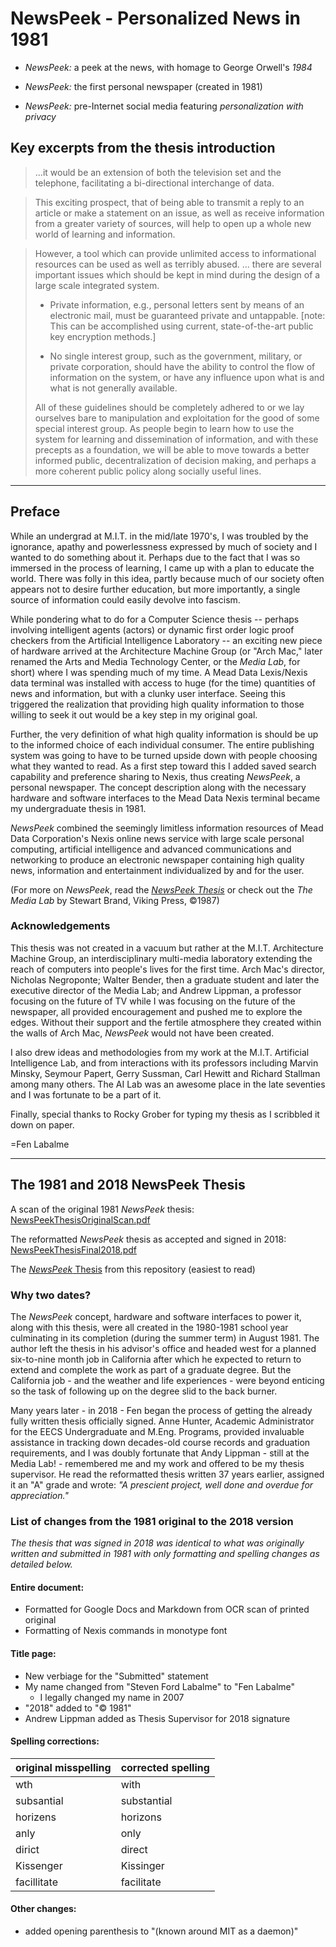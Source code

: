 # NewsPeek - Personalized News in 1981

* _NewsPeek:_ a peek at the news, with homage to George Orwell's _1984_

* _NewsPeek:_ the first personal newspaper (created in 1981)

* _NewsPeek:_ pre-Internet social media featuring _personalization with privacy_

## Key excerpts from the thesis introduction

> ...it would be an extension of both the television set and the telephone, facilitating a
> bi-directional interchange of data.

> This exciting prospect, that of being able to transmit a reply to an article or make a
> statement on an issue, as well as receive information from a greater variety of sources,
> will help to open up a whole new world of learning and information.

> However, a tool which can provide unlimited access to informational resources can be
> used as well as terribly abused. ... there are several important issues which should be
> kept in mind during the design of a large scale integrated system.
>
> * Private information, e.g., personal letters sent by means of an electronic mail, must
>   be guaranteed private and untappable. \[note: This can be accomplished using current,
>   state-of-the-art public key encryption methods.\]
> 
> * No single interest group, such as the government, military, or private corporation,
>   should have the ability to control the flow of information on the system, or have any
>   influence upon what is and what is not generally available.
>
> All of these guidelines should be completely adhered to or we lay ourselves bare to
> manipulation and exploitation for the good of some special interest group. As people
> begin to learn how to use the system for learning and dissemination of information, and
> with these precepts as a foundation, we will be able to move towards a better informed
> public, decentralization of decision making, and perhaps a more coherent public policy
> along socially useful lines.

----

## Preface

While an undergrad at M.I.T. in the mid/late 1970's, I was troubled by the ignorance, apathy and powerlessness expressed by much of society and I wanted to do something about it. Perhaps due to the fact that I was so immersed in the process of learning, I came up with a plan to educate the world. There was folly in this idea, partly because much of our society often appears not to desire further education, but more importantly, a single source of information could easily devolve into fascism.

While pondering what to do for a Computer Science thesis -- perhaps involving intelligent agents (actors) or dynamic first order logic proof checkers from the Artificial Intelligence Laboratory -- an exciting new piece of hardware arrived at the Architecture Machine Group (or "Arch Mac," later renamed the Arts and Media Technology Center, or the _Media Lab_, for short) where I was spending much of my time. A Mead Data Lexis/Nexis data terminal was installed with access to huge (for the time) quantities of news and information, but with a clunky user interface. Seeing this triggered the realization that providing high quality information to those willing to seek it out would be a key step in my original goal.

Further, the very definition of what high quality information is should be up to the informed choice of each individual consumer. The entire publishing system was going to have to be turned upside down with people choosing what they wanted to read. As a first step toward this I added saved search capability and preference sharing to Nexis, thus creating _NewsPeek_, a personal newspaper. The concept description along with the necessary hardware and software interfaces to the Mead Data Nexis terminal became my undergraduate thesis in 1981.

_NewsPeek_ combined the seemingly limitless information resources of Mead Data Corporation's Nexis online news service with large scale personal computing, artificial intelligence and advanced communications and networking to produce an electronic newspaper containing high quality news, information and entertainment individualized by and for the user.

(For more on _NewsPeek_, read the [_NewsPeek Thesis_](thesis.md) or check out the _The Media Lab_ by Stewart Brand, Viking Press, ©1987)

### Acknowledgements

This thesis was not created in a vacuum but rather at the M.I.T. Architecture Machine Group, an interdisciplinary multi-media laboratory extending the reach of computers into people's lives for the first time. Arch Mac's director, Nicholas Negroponte; Walter Bender, then a graduate student and later the executive director of the Media Lab; and Andrew Lippman, a professor focusing on the future of TV while I was focusing on the future of the newspaper, all provided encouragement and pushed me to explore the edges. Without their support and the fertile atmosphere they created within the walls of Arch Mac, _NewsPeek_  would not have been created.

I also drew ideas and methodologies from my work at the M.I.T. Artificial Intelligence Lab, and from interactions with its professors including Marvin Minsky, Seymour Papert, Gerry Sussman, Carl Hewitt and Richard Stallman among many others. The AI Lab was an awesome place in the late seventies and I was fortunate to be a part of it.

Finally, special thanks to Rocky Grober for typing my thesis as I scribbled it down on paper.

=Fen Labalme

----

## The 1981 and 2018 NewsPeek Thesis

A scan of the original 1981 _NewsPeek_ thesis:
[NewsPeekThesisOriginalScan.pdf](assets/NewsPeekThesisOriginalScan.pdf)

The reformatted _NewsPeek_ thesis as accepted and signed in 2018:
[NewsPeekThesisFinal2018.pdf](assets/NewsPeekThesisFinal2018.pdf)

The [_NewsPeek_ Thesis](thesis.md) from this repository (easiest to read)

### Why two dates?

The _NewsPeek_ concept, hardware and software interfaces to power it, along with this thesis, were all created in the 1980-1981 school year culminating in its completion (during the summer term) in August 1981. The author left the thesis in his advisor's office and headed west for a planned six-to-nine month job in California after which he expected to return to extend and complete the work as part of a graduate degree. But the California job - and the weather and life experiences - were beyond enticing so the task of following up on the degree slid to the back burner.

Many years later - in 2018 - Fen began the process of getting the already fully written thesis officially signed. Anne Hunter, Academic Administrator for the EECS Undergraduate and M.Eng. Programs, provided invaluable assistance in tracking down decades-old course records and graduation requirements, and I was doubly fortunate that Andy Lippman - still at the Media Lab! - remembered me and my work and offered to be my thesis supervisor. He read the reformatted thesis written 37 years earlier, assigned it an "A" grade and wrote: _"A prescient project, well done and overdue for appreciation."_

### List of changes from the 1981 original to the 2018 version

*The thesis that was signed in 2018 was identical to what was originally written and submitted in 1981 with only formatting and spelling changes as detailed below.*

#### Entire document:
* Formatted for Google Docs and Markdown from OCR scan of printed original
* Formatting of Nexis commands in monotype font

#### Title page:
* New verbiage for the "Submitted" statement
* My name changed from "Steven Ford Labalme" to "Fen Labalme"
   * I legally changed my name in 2007
* "2018" added to "© 1981"
* Andrew Lippman added as Thesis Supervisor for 2018 signature

#### Spelling corrections:
| original misspelling | corrected spelling |
|----------------------|--------------------|
| wth                  | with               |
| subsantial           | substantial        |
| horizens             | horizons           |
| anly                 | only               |
| dirict               | direct             |
| Kissenger            | Kissinger          |
| facillitate          | facilitate         |

#### Other changes:
* added opening parenthesis to "(known around MIT as a daemon)"
